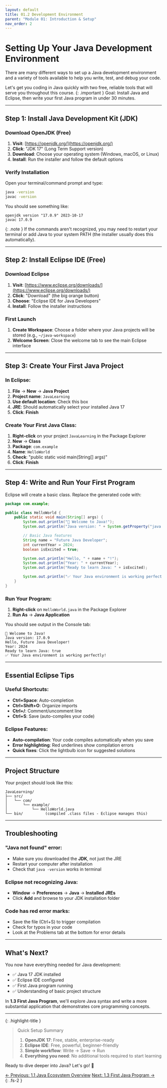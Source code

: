```yaml
---
layout: default
title: 01.2 Development Environment
parent: "Module 01: Introduction & Setup"
nav_order: 2
---
```


# Setting Up Your Java Development Environment

There are many different ways to set up a Java development environment and a variety of tools available to help you write, test, and debug your code.

Let's get you coding in Java quickly with two free, reliable tools that will serve you throughout this course.
{: .important }
Goal: Install Java and Eclipse, then write your first Java program in under 30 minutes.

---

## Step 1: Install Java Development Kit (JDK)

### Download OpenJDK (Free)

1. **Visit**: [https://openjdk.org/](https://openjdk.org/)
2. **Click**: "JDK 17" (Long Term Support version)
3. **Download**: Choose your operating system (Windows, macOS, or Linux)
4. **Install**: Run the installer and follow the default options

### Verify Installation

Open your terminal/command prompt and type:

```bash
java -version
javac -version
```

You should see something like:

```
openjdk version "17.0.9" 2023-10-17
javac 17.0.9
```

{: .note }
If the commands aren't recognized, you may need to restart your terminal or add Java to your system PATH (the installer usually does this automatically).

---

## Step 2: Install Eclipse IDE (Free)

### Download Eclipse

1. **Visit**: [https://www.eclipse.org/downloads/](https://www.eclipse.org/downloads/)
2. **Click**: "Download" (the big orange button)
3. **Choose**: "Eclipse IDE for Java Developers"
4. **Install**: Follow the installer instructions

### First Launch

1. **Create Workspace**: Choose a folder where your Java projects will be stored (e.g., `~/java-workspace`)
2. **Welcome Screen**: Close the welcome tab to see the main Eclipse interface

---

## Step 3: Create Your First Java Project

### In Eclipse:

1. **File** → **New** → **Java Project**
2. **Project name**: `JavaLearning`
3. **Use default location**: Check this box
4. **JRE**: Should automatically select your installed Java 17
5. **Click**: **Finish**

### Create Your First Java Class:

1. **Right-click** on your project `JavaLearning` in the Package Explorer
2. **New** → **Class**
3. **Package**: `com.example`
4. **Name**: `HelloWorld`
5. **Check**: "public static void main(String[] args)"
6. **Click**: **Finish**

---

## Step 4: Write and Run Your First Program

Eclipse will create a basic class. Replace the generated code with:

```java
package com.example;

public class HelloWorld {
    public static void main(String[] args) {
        System.out.println("🚀 Welcome to Java!");
        System.out.println("Java version: " + System.getProperty("java.version"));

        // Basic Java features
        String name = "Future Java Developer";
        int currentYear = 2024;
        boolean isExcited = true;

        System.out.println("Hello, " + name + "!");
        System.out.println("Year: " + currentYear);
        System.out.println("Ready to learn Java: " + isExcited);

        System.out.println("✅ Your Java environment is working perfectly!");
    }
}
```

### Run Your Program:

1. **Right-click** on `HelloWorld.java` in the Package Explorer
2. **Run As** → **Java Application**

You should see output in the Console tab:

```
🚀 Welcome to Java!
Java version: 17.0.9
Hello, Future Java Developer!
Year: 2024
Ready to learn Java: true
✅ Your Java environment is working perfectly!
```

---

## Essential Eclipse Tips

### Useful Shortcuts:

- **Ctrl+Space**: Auto-completion
- **Ctrl+Shift+O**: Organize imports
- **Ctrl+/**: Comment/uncomment line
- **Ctrl+S**: Save (auto-compiles your code)

### Eclipse Features:

- **Auto-compilation**: Your code compiles automatically when you save
- **Error highlighting**: Red underlines show compilation errors
- **Quick fixes**: Click the lightbulb icon for suggested solutions

---

## Project Structure

Your project should look like this:

```
JavaLearning/
├── src/
│   └── com/
│       └── example/
│           └── HelloWorld.java
└── bin/          (compiled .class files - Eclipse manages this)
```

---

## Troubleshooting

### "Java not found" error:

- Make sure you downloaded the **JDK**, not just the JRE
- Restart your computer after installation
- Check that `java -version` works in terminal

### Eclipse not recognizing Java:

- **Window** → **Preferences** → **Java** → **Installed JREs**
- Click **Add** and browse to your JDK installation folder

### Code has red error marks:

- Save the file (Ctrl+S) to trigger compilation
- Check for typos in your code
- Look at the Problems tab at the bottom for error details

---

## What's Next?

You now have everything needed for Java development:

- ✅ Java 17 JDK installed
- ✅ Eclipse IDE configured
- ✅ First Java program running
- ✅ Understanding of basic project structure

In **1.3 First Java Program**, we'll explore Java syntax and write a more substantial application that demonstrates core programming concepts.

---

{: .highlight-title }

> Quick Setup Summary
>
> 1. **OpenJDK 17**: Free, stable, enterprise-ready
> 2. **Eclipse IDE**: Free, powerful, beginner-friendly
> 3. **Simple workflow**: Write → Save → Run
> 4. **Everything you need**: No additional tools required to start learning

Ready to dive deeper into Java? Let's go! 🚀

<div class="navigation-buttons">
  <a href="{% link _modules/01-basics/01.1-java-ecosystem-overview/index.md %}" class="btn btn-outline btn-nav btn-nav-prev">← Previous: 1.1 Java Ecosystem Overview</a>
  <a href="{% link _modules/01-basics/01.3-first-java-program/index.md %}" class="btn btn-primary btn-nav btn-nav-next">Next: 1.3 First Java Program →</a>
</div>
{: .fs-2 }

